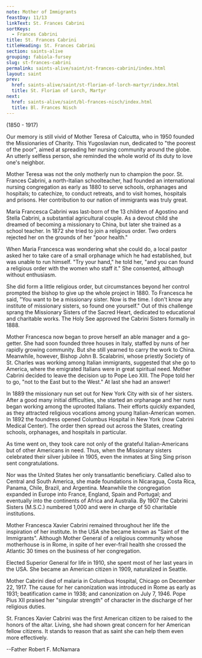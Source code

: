 ```yaml
---
note: Mother of Immigrants
feastDay: 11/13
linkText: St. Frances Cabrini
sortKeys:
  - Frances Cabrini
title: St. Frances Cabrini
titleHeading: St. Frances Cabrini
section: saints-alive
grouping: fabiola-fursey
slug: st-frances-cabrini
permalink: saints-alive/saint/st-frances-cabrini/index.html
layout: saint
prev:
  href: saints-alive/saint/st-florian-of-lorch-martyr/index.html
  title: St. Florian of Lorch, Martyr
next:
  href: saints-alive/saint/bl-frances-nisch/index.html
  title: Bl. Frances Nisch
---
```

(1850 - 1917)

Our memory is still vivid of Mother Teresa of Calcutta, who in 1950 founded the Missionaries of Charity. This Yugoslavian nun, dedicated to "the poorest of the poor", aimed at spreading her nursing community around the globe. An utterly selfless person, she reminded the whole world of its duty to love one's neighbor.

Mother Teresa was not the only motherly nun to champion the poor. St. Frances Cabrini, a north-Italian schoolteacher, had founded an international nursing congregation as early as 1880 to serve schools, orphanages and hospitals; to catechize, to conduct retreats, and to visit homes, hospitals and prisons. Her contribution to our nation of immigrants was truly great.

Maria Francesca Cabrini was last-born of the 13 children of Agostino and Stella Cabrini, a substantial agricultural couple. As a devout child she dreamed of becoming a missionary to China, but later she trained as a school teacher. In 1872 she tried to join a religious order. Two orders rejected her on the grounds of her "poor health."

When Maria Francesca was wondering what she could do, a local pastor asked her to take care of a small orphanage which he had established, but was unable to run himself. "Try your hand," he told her, "and you can found a religious order with the women who staff it." She consented, although without enthusiasm.

She did form a little religious order, but circumstances beyond her control prompted the bishop to give up the whole project in 1880. To Francesca he said, "You want to be a missionary sister. Now is the time. I don't know any institute of missionary sisters, so found one yourself." Out of this challenge sprang the Missionary Sisters of the Sacred Heart, dedicated to educational and charitable works. The Holy See approved the Cabrini Sisters formally in 1888.

Mother Francesca now began to prove herself an able manager and a go-getter. She had soon founded three houses in Italy, staffed by nuns of her rapidly growing community. But she still yearned to carry the work to China. Meanwhile, however, Bishop John B. Scalabrini, whose priestly Society of St. Charles was working among Italian immigrants, suggested that she go to America, where the emigrated Italians were in great spiritual need. Mother Cabrini decided to leave the decision up to Pope Leo XIII. The Pope told her to go, "not to the East but to the West." At last she had an answer!

In 1889 the missionary nun set out for New York City with six of her sisters. After a good many initial difficulties, she started an orphanage and her nuns began working among the uprooted Italians. Their efforts quickly expanded, as they attracted religious vocations among young Italian-American women. In 1892 the foundress opened Columbus Hospital in New York (now Cabrini Medical Center). The order then spread out across the States, creating schools, orphanages, and hospitals in particular.

As time went on, they took care not only of the grateful Italian-Americans but of other Americans in need. Thus, when the Missionary sisters celebrated their silver jubilee in 1905, even the inmates at Sing Sing prison sent congratulations.

Nor was the United States her only transatlantic beneficiary. Called also to Central and South America, she made foundations in Nicaragua, Costa Rica, Panama, Chile, Brazil, and Argentina. Meanwhile the congregation expanded in Europe into France, England, Spain and Portugal; and eventually into the continents of Africa and Australia. By 1907 the Cabrini Sisters (M.S.C.) numbered 1,000 and were in charge of 50 charitable institutions.

Mother Francesca Xavier Cabrini remained throughout her life the inspiration of her institute. In the USA she became known as "Saint of the Immigrants". Although Mother General of a religious community whose motherhouse is in Rome, in spite of her ever-frail health she crossed the Atlantic 30 times on the business of her congregation.

Elected Superior General for life in 1910, she spent most of her last years in the USA. She became an American citizen in 1909, naturalized in Seattle.

Mother Cabrini died of malaria in Columbus Hospital, Chicago on December 22, 1917. The cause for her canonization was introduced in Rome as early as 1931; beatification came in 1938; and canonization on July 7, 1946. Pope Pius XII praised her "singular strength" of character in the discharge of her religious duties.

St. Frances Xavier Cabrini was the first American citizen to be raised to the honors of the altar. Living, she had shown great concern for her American fellow citizens. It stands to reason that as saint she can help them even more effectively.

\--Father Robert F. McNamara